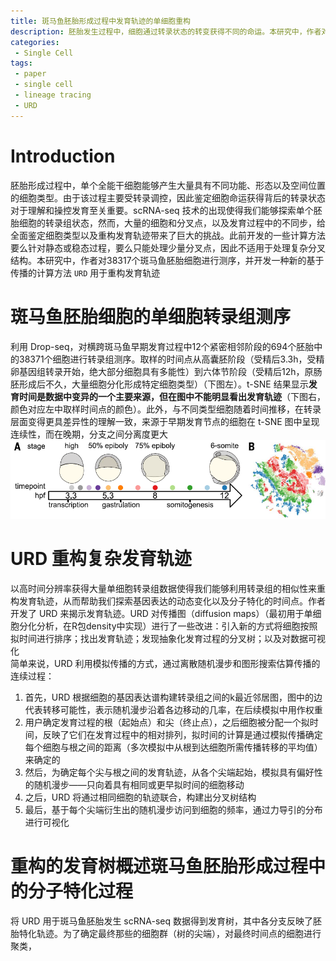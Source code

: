 ```yaml
---
title: 斑马鱼胚胎形成过程中发育轨迹的单细胞重构
description: 胚胎发生过程中，细胞通过转录状态的转变获得不同的命运。本研究中，作者对38371个斑马鱼胚胎细胞进行测序，并开发URD重构发育轨迹
categories:
 - Single Cell
tags:
 - paper
 - single cell
 - lineage tracing
 - URD
---
```


# Introduction
胚胎形成过程中，单个全能干细胞能够产生大量具有不同功能、形态以及空间位置的细胞类型。由于该过程主要受转录调控，因此鉴定细胞命运获得背后的转录状态对于理解和操控发育至关重要。scRNA-seq 技术的出现使得我们能够探索单个胚胎细胞的转录组状态，然而，大量的细胞和分叉点，以及发育过程中的不同步，给全面鉴定细胞类型以及重构发育轨迹带来了巨大的挑战。此前开发的一些计算方法要么针对静态或稳态过程，要么只能处理少量分叉点，因此不适用于处理复杂分叉结构。本研究中，作者对38317个斑马鱼胚胎细胞进行测序，并开发一种新的基于传播的计算方法 `URD` 用于重构发育轨迹  
  
# 斑马鱼胚胎细胞的单细胞转录组测序  
利用 Drop-seq，对横跨斑马鱼早期发育过程中12个紧密相邻阶段的694个胚胎中的38371个细胞进行转录组测序。取样的时间点从高囊胚阶段（受精后3.3h，受精卵基因组转录开始，绝大部分细胞具有多能性）到六体节阶段（受精后12h，原肠胚形成后不久，大量细胞分化形成特定细胞类型）（下图左）。t-SNE 结果显示**发育时间是数据中变异的一个主要来源，但在图中不能明显看出发育轨迹**（下图右，颜色对应左中取样时间点的颜色）。此外，与不同类型细胞随着时间推移，在转录层面变得更具差异性的理解一致，来源于早期发育节点的细胞在 t-SNE 图中呈现连续性，而在晚期，分支之间分离度更大  
![whole_tsne](/img/2019-05-09-single-cell-developmental-trajectory-zebrafish-URD/whole_tsne.png)  
  
# URD 重构复杂发育轨迹  
以高时间分辨率获得大量单细胞转录组数据使得我们能够利用转录组的相似性来重构发育轨迹，从而帮助我们探索基因表达的动态变化以及分子特化的时间点。作者开发了 URD 来揭示发育轨迹。URD 对传播图（diffusion maps）（最初用于单细胞分化分析，在R包density中实现）进行了一些改进：引入新的方式将细胞按照拟时间进行排序；找出发育轨迹；发现抽象化发育过程的分叉树；以及对数据可视化  
简单来说，URD 利用模拟传播的方式，通过离散随机漫步和图形搜索估算传播的连续过程：  
1. 首先，URD 根据细胞的基因表达谱构建转录组之间的k最近邻居图，图中的边代表转移可能性，表示随机漫步沿着各边移动的几率，在后续模拟中用作权重  
2. 用户确定发育过程的根（起始点）和尖（终止点），之后细胞被分配一个拟时间，反映了它们在发育过程中的相对排列，拟时间的计算是通过模拟传播确定每个细胞与根之间的距离（多次模拟中从根到达细胞所需传播转移的平均值）来确定的  
3. 然后，为确定每个尖与根之间的发育轨迹，从各个尖端起始，模拟具有偏好性的随机漫步——只向着具有相同或更早拟时间的细胞移动  
4. 之后，URD 将通过相同细胞的轨迹联合，构建出分叉树结构  
5. 最后，基于每个尖端衍生出的随机漫步访问到细胞的频率，通过力导引的分布进行可视化  
  
# 重构的发育树概述斑马鱼胚胎形成过程中的分子特化过程  
将 URD 用于斑马鱼胚胎发生 scRNA-seq 数据得到发育树，其中各分支反映了胚胎特化轨迹。为了确定最终那些的细胞群（树的尖端），对最终时间点的细胞进行聚类，
